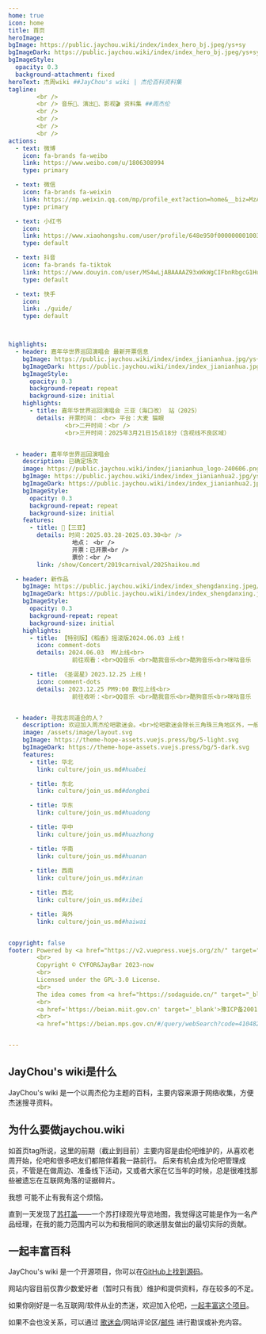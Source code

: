 ```yaml
---
home: true
icon: home
title: 首页
heroImage: 
bgImage: https://public.jaychou.wiki/index/index_hero_bj.jpeg/ys+sy
bgImageDark: https://public.jaychou.wiki/index/index_hero_bj.jpeg/ys+sy
bgImageStyle:
  opacity: 0.3
  background-attachment: fixed
heroText: 杰周wiki ##JayChou's wiki | 杰伦百科资料集 
tagline: 
        <br />
        <br /> 音乐🎵、演出🎤、影视🎬 资料集 ##周杰伦
        <br />
        <br />
        <br />
        <br />
actions:
  - text: 微博
    icon: fa-brands fa-weibo
    link: https://www.weibo.com/u/1806308994
    type: primary

  - text: 微信
    icon: fa-brands fa-weixin
    link: https://mp.weixin.qq.com/mp/profile_ext?action=home&__biz=MzA3NDU2MDUxNg==
    type: primary

  - text: 小红书
    icon: 
    link: https://www.xiaohongshu.com/user/profile/648e950f000000001003496d
    type: default

  - text: 抖音
    icon: fa-brands fa-tiktok
    link: https://www.douyin.com/user/MS4wLjABAAAAZ93xWkWgCIFbnRbgcG1Hufob2pGRfVGfdKfP64p56Cs
    type: default

  - text: 快手
    icon: 
    link: ./guide/
    type: default



highlights:
  - header: 嘉年华世界巡回演唱会 最新开票信息
    bgImage: https://public.jaychou.wiki/index/index_jianianhua.jpg/ys+sy
    bgImageDark: https://public.jaychou.wiki/index/index_jianianhua.jpg/ys+sy
    bgImageStyle:
      opacity: 0.3
      background-repeat: repeat
      background-size: initial
    highlights:
      - title: 嘉年华世界巡回演唱会 三亚（海口改） 站（2025）
        details: 开票时间： <br> 平台：大麦 猫眼
                <br>二开时间：<br />
                <br>三开时间：2025年3月21日15点18分（含视线不良区域）


  - header: 嘉年华世界巡回演唱会
    description: 已确定场次
    image: https://public.jaychou.wiki/index/jianianhua_logo-240606.png/yt
    bgImage: https://public.jaychou.wiki/index/index_jianianhua2.jpg/ys+sy
    bgImageDark: https://public.jaychou.wiki/index/index_jianianhua2.jpg/ys+sy
    bgImageStyle:
      opacity: 0.3
      background-repeat: repeat
      background-size: initial
    features:
      - title: 🎤【三亚】
        details: 时间：2025.03.28-2025.03.30<br />
                  地点： <br />
                  开票：已开票<br />
                  票价：<br />
        link: /show/Concert/2019carnival/2025haikou.md

  - header: 新作品
    bgImage: https://public.jaychou.wiki/index/index_shengdanxing.jpeg/ys+sy
    bgImageDark: https://public.jaychou.wiki/index/index_shengdanxing.jpeg/ys+sy
    bgImageStyle:
      opacity: 0.3
      background-repeat: repeat
      background-size: initial
    highlights:
      - title: 【特别版】《稻香》摇滚版2024.06.03 上线！
        icon: comment-dots
        details: 2024.06.03  MV上线<br>
                  前往观看：<br>QQ音乐 <br>酷我音乐<br>酷狗音乐<br>咪咕音乐

      - title: 《圣诞星》2023.12.25 上线！
        icon: comment-dots
        details: 2023.12.25 PM9:00 数位上线<br>
                  前往收听：<br>QQ音乐 <br>酷我音乐<br>酷狗音乐<br>咪咕音乐


  - header: 寻找志同道合的人？
    description: 欢迎加入周杰伦吧歌迷会。<br>伦吧歌迷会除长三角珠三角地区外，一般情况下以所在地区省会城市命名，申请前确认自己所在省份或离该分会较近哈~
    image: /assets/image/layout.svg
    bgImage: https://theme-hope-assets.vuejs.press/bg/5-light.svg
    bgImageDark: https://theme-hope-assets.vuejs.press/bg/5-dark.svg
    features:
      - title: 华北
        link: culture/join_us.md#huabei

      - title: 东北
        link: culture/join_us.md#dongbei

      - title: 华东
        link: culture/join_us.md#huadong

      - title: 华中
        link: culture/join_us.md#huazhong

      - title: 华南
        link: culture/join_us.md#huanan
        
      - title: 西南
        link: culture/join_us.md#xinan

      - title: 西北
        link: culture/join_us.md#xibei

      - title: 海外
        link: culture/join_us.md#haiwai


copyright: false
footer: Powered by <a href="https://v2.vuepress.vuejs.org/zh/" target="_blank">VuePress</a>. Theme by <a href="https://theme-hope.vuejs.press/zh/" target="_blank">Hope</a> | MIT 协议
        <br>
        Copyright © CYFOR&JayBar 2023-now
        <br>
        Licensed under the GPL-3.0 License.
        <br>
        The idea comes from <a href="https://sodaguide.cn/" target="_blank">苏打盖</a>
        <br>
        <a href='https://beian.miit.gov.cn' target='_blank'>豫ICP备20012208号-5</a>
        <br>
        <a href="https://beian.mps.gov.cn/#/query/webSearch?code=41048202000188" rel="noreferrer" target="_blank">豫公网安备41048202000188</a>


---
```

## JayChou's wiki是什么
JayChou's wiki 是一个以周杰伦为主题的百科，主要内容来源于网络收集，方便杰迷搜寻资料。
## 为什么要做jaychou.wiki
如首页tag所说，这里的前期（截止到目前）主要内容是由伦吧维护的，从喜欢老周开始，伦吧和很多吧友们都陪伴着我一路前行。
后来有机会成为伦吧管理成员，不管是在做周边、准备线下活动，又或者大家在忆当年的时候，总是很难找那些被遗忘在互联网角落的证据碎片。

我想 可能不止有我有这个烦恼。

直到一天发现了[苏打盖](https://sodaguide.cn/)——一个苏打绿观光导览地图，我觉得这可能是作为一名产品经理，在我的能力范围内可以为和我相同的歌迷朋友做出的最切实际的贡献。

## 一起丰富百科
JayChou's wiki 是一个开源项目，你可以在[GitHub上找到源码](https://github.com/y-cyfor/JayChou-wiki)。

网站内容目前仅靠少数爱好者（暂时只有我）维护和提供资料，存在较多的不足。

如果你刚好是一名互联网/软件从业的杰迷，欢迎加入伦吧，[一起丰富这个项目](/about/contribute.md)。

如果不会也没关系，可以通过 [歌迷会](culture/join_us.md)/网站评论区/[邮件](mailto:cyfor@foxmail.com) 进行勘误或补充内容。